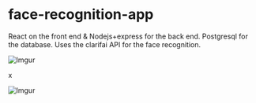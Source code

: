 # face-recognition-app
React on the front end & Nodejs+express for the back end. Postgresql for the database. Uses the clarifai API for the face recognition. 

![Imgur](https://i.imgur.com/p5nHSQk.png)

x

![Imgur](https://i.imgur.com/gLg85vc.png)
